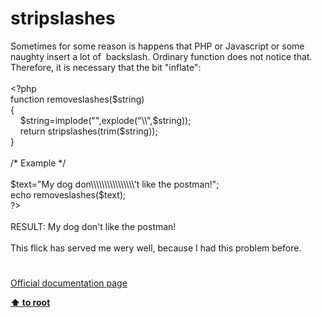 # stripslashes




<div class="phpcode"><span class="html">
Sometimes for some reason is happens that PHP or Javascript or some naughty insert a lot of&#xA0; backslash. Ordinary function does not notice that. Therefore, it is necessary that the bit &quot;inflate&quot;:<br><br><span class="default">&lt;?php<br></span><span class="keyword">function </span><span class="default">removeslashes</span><span class="keyword">(</span><span class="default">$string</span><span class="keyword">)<br>{<br>&#xA0; &#xA0; </span><span class="default">$string</span><span class="keyword">=</span><span class="default">implode</span><span class="keyword">(</span><span class="string">&quot;&quot;</span><span class="keyword">,</span><span class="default">explode</span><span class="keyword">(</span><span class="string">&quot;\\&quot;</span><span class="keyword">,</span><span class="default">$string</span><span class="keyword">));<br>&#xA0; &#xA0; return </span><span class="default">stripslashes</span><span class="keyword">(</span><span class="default">trim</span><span class="keyword">(</span><span class="default">$string</span><span class="keyword">));<br>}<br><br></span><span class="comment">/* Example */<br><br></span><span class="default">$text</span><span class="keyword">=</span><span class="string">&quot;My dog don\\\\\\\\\\\\\\\\&apos;t like the postman!&quot;</span><span class="keyword">;<br>echo </span><span class="default">removeslashes</span><span class="keyword">(</span><span class="default">$text</span><span class="keyword">);<br></span><span class="default">?&gt;<br></span><br>RESULT: My dog don&apos;t like the postman!<br><br>This flick has served me wery well, because I had this problem before.</span>
</div>
  

#

[Official documentation page](https://www.php.net/manual/en/function.stripslashes.php)

**[⬆ to root](/)**